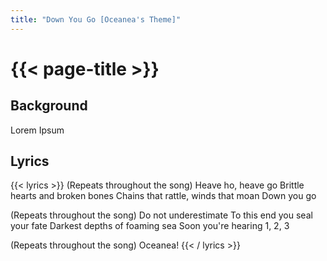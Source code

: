 ```yaml
---
title: "Down You Go [Oceanea's Theme]"
---
```

# {{< page-title >}}

## Background
Lorem Ipsum

## Lyrics
{{< lyrics >}}
(Repeats throughout the song)
Heave ho, heave go
Brittle hearts and broken bones
Chains that rattle, winds that moan
Down you go

(Repeats throughout the song)
Do not underestimate
To this end you seal your fate
Darkest depths of foaming sea
Soon you're hearing 1, 2, 3

(Repeats throughout the song)
Oceanea!
{{< / lyrics >}}
